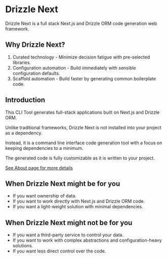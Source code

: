 # Drizzle Next

Drizzle Next is a full stack Next.js and Drizzle ORM code generation web framework.

## Why Drizzle Next?

1. Curated technology - Minimize decision fatigue with pre-selected libraries.
2. Configuration automation - Build immediately with sensible configuration defaults.
3. Scaffold automation - Build faster by generating common boilerplate code.

## Introduction

This CLI Tool generates full-stack applications built on Next.js and Drizzle ORM.

Unlike traditional frameworks, Drizzle Next is not installed into your project as a dependency.

Instead, it is a command line interface code generation tool with a focus on keeping dependencies to a minimum.

The generated code is fully customizable as it is written to your project.

[See About page for more details](/about)

## When Drizzle Next might be for you

- If you want ownership of data.
- If you want to work directly with Next.js and Drizzle ORM code.
- If you want a light-weight solution with minimal dependencies.

## When Drizzle Next might not be for you

- If you want a third-party service to control your data.
- If you want to work with complex abstractions and configuration-heavy solutions.
- If you want less direct control over the code.
